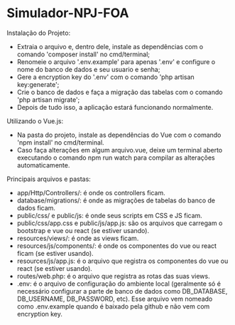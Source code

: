 # Simulador-NPJ-FOA
Instalação do Projeto:
- Extraia o arquivo e, dentro dele, instale as dependências com o comando 'composer install' no cmd/terminal;
- Renomeie o arquivo '.env.example' para apenas '.env' e configure o nome do banco de dados e seu usuario e senha;
- Gere a encryption key do '.env' com o comando 'php artisan key:generate';
- Crie o banco de dados e faça a migração das tabelas com o comando 'php artisan migrate';
- Depois de tudo isso, a aplicação estará funcionando normalmente.

Utilizando o Vue.js:
- Na pasta do projeto, instale as dependências do Vue com o comando 'npm install' no cmd/terminal.
- Caso faça alterações em algum arquivo.vue, deixe um terminal aberto executando o comando npm run watch para compilar as alterações automaticamente.

Principais arquivos e pastas:
- app/Http/Controllers/: é onde os controllers ficam.
- database/migrations/: é onde as migrações de tabelas do banco de dados ficam.
- public/css/ e public/js: é onde seus scripts em CSS e JS ficam.
- public/css/app.css e public/js/app.js: são os arquivos que carregam o bootstrap e vue ou react (se estiver usando).
- resources/views/: é onde as views ficam.
- resources/js/components/: é onde os componentes do vue ou react ficam (se estiver usando).
- resources/js/app.js: é o arquivo que registra os componentes do vue ou react (se estiver usando).
- routes/web.php: é o arquivo que registra as rotas das suas views.
- .env: é o arquivo de configuração do ambiente local (geralmente só é necessário configurar a parte de banco de dados como DB_DATABASE, DB_USERNAME, DB_PASSWORD, etc). Esse arquivo vem nomeado como .env.example quando é baixado pela github e não vem com encryption key.
